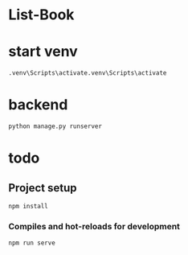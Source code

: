 # List-Book

# start venv
```
.venv\Scripts\activate.venv\Scripts\activate
```

# backend
```
python manage.py runserver
```

# todo

## Project setup
```
npm install
```

### Compiles and hot-reloads for development
```
npm run serve
```
